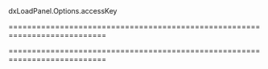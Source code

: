 <!--id-->dxLoadPanel.Options.accessKey<!--/id-->
===========================================================================
<!--hidden--><!--/hidden-->
===========================================================================

